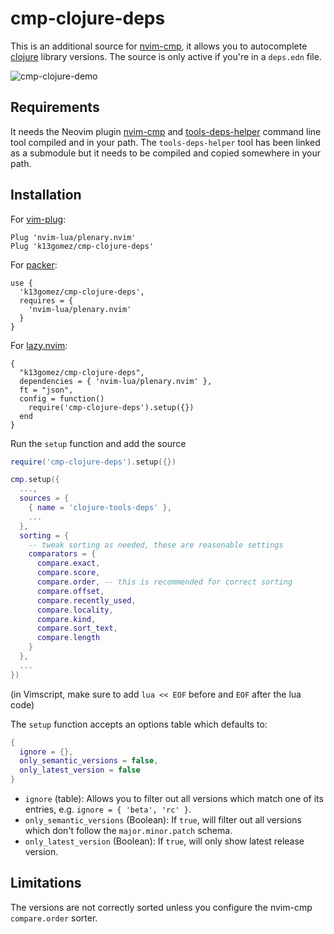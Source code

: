 # cmp-clojure-deps

This is an additional source for [nvim-cmp](https://github.com/hrsh7th/nvim-cmp), it allows you to
autocomplete [clojure](https://clojure.org/guides/deps_and_cli) library versions.
The source is only active if you're in a `deps.edn` file.

![cmp-clojure-demo](https://user-images.githubusercontent.com/1457616/236848226-fa0d4d2c-8e35-4c94-8285-eadc887644ff.gif)

## Requirements

It needs the Neovim plugin [nvim-cmp](https://github.com/hrsh7th/nvim-cmp) and [tools-deps-helper](https://github.com/k13labs/tools-deps-helper) command line tool compiled and in your path. The `tools-deps-helper` tool has been linked as a submodule but it needs to be compiled and copied somewhere in your path.

## Installation

For [vim-plug](https://github.com/junegunn/vim-plug):
```
Plug 'nvim-lua/plenary.nvim'
Plug 'k13gomez/cmp-clojure-deps'
```
For [packer](https://github.com/wbthomason/packer.nvim):
```
use {
  'k13gomez/cmp-clojure-deps',
  requires = {
    'nvim-lua/plenary.nvim'
  }
}
```

For [lazy.nvim](https://github.com/folke/lazy.nvim):

```
{
  "k13gomez/cmp-clojure-deps",
  dependencies = { 'nvim-lua/plenary.nvim' },
  ft = "json",
  config = function()
    require('cmp-clojure-deps').setup({})
  end
}
```

Run the `setup` function and add the source
```lua
require('cmp-clojure-deps').setup({})

cmp.setup({
  ...,
  sources = {
    { name = 'clojure-tools-deps' },
    ...
  },
  sorting = {
    -- tweak sorting as needed, these are reasonable settings
    comparators = {
      compare.exact,
      compare.score,
      compare.order, -- this is recommended for correct sorting
      compare.offset,
      compare.recently_used,
      compare.locality,
      compare.kind,
      compare.sort_text,
      compare.length
    }
  },
  ...
})
```
(in Vimscript, make sure to add `lua << EOF` before and `EOF` after the lua code)

The `setup` function accepts an options table which defaults to:

```lua
{
  ignore = {},
  only_semantic_versions = false,
  only_latest_version = false
}
```

- `ignore` (table): Allows you to filter out all versions which match one of its entries,
e.g. `ignore = { 'beta', 'rc' }`.
- `only_semantic_versions` (Boolean): If `true`, will filter out all versions which don't follow 
  the `major.minor.patch` schema.
- `only_latest_version` (Boolean): If `true`, will only show latest release version.

## Limitations

The versions are not correctly sorted unless you configure the nvim-cmp `compare.order` sorter.
